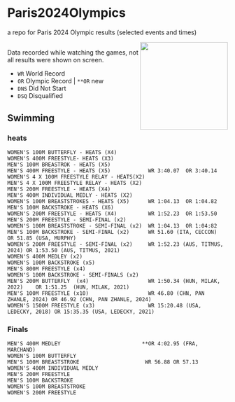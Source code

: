 # Paris2024Olympics
a repo for Paris 2024 Olympic results (selected events and times)

<img height=200 align='right' src='https://github.com/user-attachments/assets/a51c1df8-02aa-4d3c-bb80-e788ebffe4bc'>

##

Data recorded while watching the games, not all results were shown on screen.

- `WR` World Record
- `OR` Olympic Record | `**OR` new 
- `DNS` Did Not Start
- `DSQ` Disqualified


## Swimming 

### heats 
```
WOMEN'S 100M BUTTERFLY - HEATS (X4)
WOMEN'S 400M FREESTYLE- HEATS (X3)
MEN'S 100M BREASTROK - HEATS (X5)
MEN'S 400M FREESTYLE - HEATS (X5)            WR 3:40.07  OR 3:40.14
WOMEN'S 4 X 100M FREESTYLE RELAY - HEATS(X2)
MEN'S 4 X 100M FREESTYLE RELAY - HEATS (X2)
MEN'S 200M FREESTYLE - HEATS (X4)
MEN'S 400M INDIVIDUAL MEDLY - HEATS (X2)
WOMEN'S 100M BREASTSTROKES - HEATS (X5)      WR 1:04.13  OR 1:04.82
MEN'S 100M BACKSTROKE - HEATS (X6)
WOMEN'S 200M FREESTYLE - HEATS (X4)          WR 1:52.23  OR 1:53.50
MEN'S 200M FREESTYLE - SEMI-FINAL (x2)
WOMEN'S 100M BREASTSTROKE - SEMI-FINAL (x2)  WR 1:04.13  OR 1:04:82
MEN'S 100M BACKSTROKE - SEMI-FINAL (x2)      WR 51.60 (ITA, CECCON)   OR 51.85 (USA, MURPHY)
WOMEN'S 200M FREESTYLE - SEMI-FINAL (x2)     WR 1:52.23 (AUS, TITMUS, 2024) OR 1:53.50 (AUS, TITMUS, 2021)
WOMEN'S 400M MEDLEY (x2)
WOMEN'S 100M BACKSTROKE (x5)
MEN'S 800M FREESTYLE (x4)
WOMEN'S 100M BACKSTROKE - SEMI-FINALS (x2)
MEN'S 200M BUTTERFLY  (x4)                   WR 1:50.34 (HUN, MILAK, 2022)    OR 1:51.25  (HUN, MILAK, 2021)
MEN'S 100M FREESTYLE (x10)                   WR 46.80 (CHN, PAN ZHANLE, 2024) OR 46.92 (CHN, PAN ZHANLE, 2024)
WOMEN'S 1500M FREESTYLE (x3)                 WR 15:20.48 (USA, LEDECKY, 2018) OR 15:35.35 (USA, LEDECKY, 2021)
```
    

### Finals
```
MEN'S 400M MEDLEY                          **OR 4:02.95 (FRA, MARCHAND)
WOMEN'S 100M BUTTERFLY 
MEN'S 100M BREASTSTROKE                     WR 56.88 OR 57.13
WOMEN'S 400M INDIVIDUAL MEDLY
MEN'S 200M FREESTYLE
MEN'S 100M BACKSTROKE
WOMEN'S 100M BREASTSTROKE
WOMEN'S 200M FREESTYLE
```

